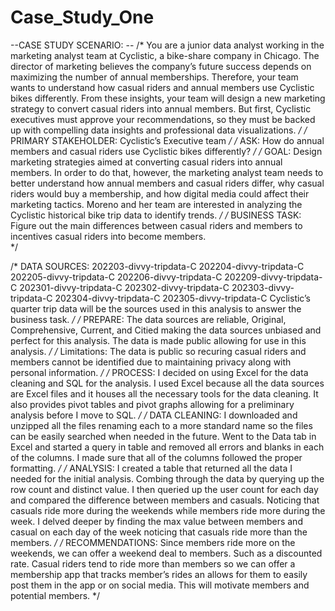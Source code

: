 # Case_Study_One
--CASE STUDY SCENARIO: --
/* 
You are a junior data analyst working in the marketing analyst team at Cyclistic, a bike-share company in Chicago. The director of marketing believes the company’s future success depends on maximizing the number of annual memberships. Therefore, your team wants to understand how casual riders and annual members use Cyclistic bikes differently. From these insights, your team will design a new marketing strategy to convert casual riders into annual members. But first, Cyclistic executives must approve your recommendations, so they must be backed up with compelling data insights and professional data visualizations. 
*/
/* 
PRIMARY STAKEHOLDER: 
Cyclistic’s Executive team 
*/
 /* 
 ASK: 
How do annual members and casual riders use Cyclistic bikes differently? 
*/
/* 
GOAL:
Design marketing strategies aimed at converting casual riders into annual members. In order to do that, however, the marketing analyst team needs to better understand how annual members and casual riders differ, why casual riders would buy a membership, and how digital media could affect their marketing tactics. Moreno and her team are interested in analyzing the Cyclistic historical bike trip data to identify trends. 
*/
/* 
BUSINESS TASK:
Figure out the main differences between casual riders and members to incentives casual riders into become members.  
*/

/* 
DATA SOURCES:
202203-divvy-tripdata-C
202204-divvy-tripdata-C
202205-divvy-tripdata-C
202206-divvy-tripdata-C
202209-divvy-tripdata-C
202301-divvy-tripdata-C
202302-divvy-tripdata-C
202303-divvy-tripdata-C
202304-divvy-tripdata-C
202305-divvy-tripdata-C 
Cyclistic’s quarter trip data will be the sources used in this analysis to answer the business task.
*/
/* 
PREPARE:
The data sources are reliable, Original, Comprehensive, Current, and Citied making the data sources unbiased and perfect for this analysis. 
The data is made public allowing for use in this analysis. 
*/
/* 
Limitations:
The data is public so recuring casual riders and members cannot be identified due to maintaining privacy along with personal information. 
*/
/* 
PROCESS:
I decided on using Excel for the data cleaning and SQL for the analysis. 
I used Excel because all the data sources are Excel files and it houses all the necessary tools for the data cleaning. It also provides pivot tables and pivot graphs allowing for a preliminary analysis before I move to SQL. 
*/
/* 
DATA CLEANING:
I downloaded and unzipped all the files renaming each to a more standard name so the files can be easily searched when needed in the future. Went to the Data tab in Excel and started a query in table and removed all errors and blanks in each of the columns. I made sure that all of the columns followed the proper formatting. 
*/
/* 
ANALYSIS:
I created a table that returned all the data I needed for the initial analysis. Combing through the data by querying up the row count and distinct value. I then queried up the user count for each day and compared the difference between members and casuals. Noticing that casuals ride more during the weekends while members ride more during the week. I delved deeper by finding the max value between members and casual on each day of the week noticing that casuals ride more than the members. 
*/
/* 
RECOMMENDATIONS:
Since members ride more on the weekends, we can offer a weekend deal to members. Such as a discounted rate.
Casual riders tend to ride more than members so we can offer a membership app that tracks member’s rides an allows for them to easily post them in the app or on social media. This will motivate members and potential members. 
*/

